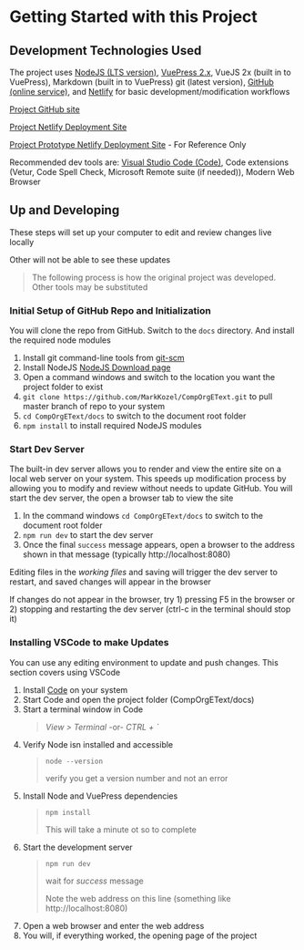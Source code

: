 # Getting Started with this Project

## Development Technologies Used

The project uses [NodeJS (LTS version)](https://nodejs.org/en/download/), [VuePress 2.x](https://vuepress.vuejs.org/guide/getting-started.html), VueJS 2x (built in to VuePress), Markdown (built in to VuePress) git (latest version), [GitHub (online service)](https://github.com/), and [Netlify](https://www.netlify.com/) for basic development/modification workflows

[Project GitHub site](https://github.com/MarkKozel/Comp142-EText)

[Project Netlify Deployment Site](https://cs131.netlify.app/)

[Project Prototype Netlify Deployment Site](https://cs-131.netlify.app) - For Reference Only

Recommended dev tools are: [Visual Studio Code (Code)](https://code.visualstudio.com), Code extensions (Vetur, Code Spell Check, Microsoft Remote suite (if needed)), Modern Web Browser

## Up and Developing

These steps will set up your computer to edit and review changes live locally

Other will not be able to see these updates

> The following process is how the original project was developed. Other tools may be substituted

### Initial Setup of GitHub Repo and Initialization
You will clone the repo from GitHub. Switch to the ```docs``` directory. And install the required node modules
1. Install git command-line tools from [git-scm](https://git-scm.com/book/en/v2/Getting-Started-Installing-Git)
1. Install NodeJS [NodeJS Download page](https://nodejs.org/en/download/)
1. Open a command windows and switch to the location you want the project folder to exist
1. ```git clone https://github.com/MarkKozel/CompOrgEText.git``` to pull master branch of repo to your system
1. ```cd CompOrgEText/docs``` to switch to the document root folder
1. ```npm install``` to install required NodeJS modules

### Start Dev Server
The built-in dev server allows you to render and view the entire site on a local web server on your system. This speeds up modification process by allowing you to modify and review without needs to update GitHub. You will start the dev server, the open a browser tab to view the site

1. In the command windows ```cd CompOrgEText/docs``` to switch to the document root folder
1. ```npm run dev``` to start the dev server
1. Once the final ```success``` message appears, open a browser to the address shown in that message (typically http://localhost:8080)

Editing files in the *working files* and saving will trigger the dev server to restart, and saved changes will appear in the browser

If changes do not appear in the browser, try 1) pressing F5 in the browser or 2) stopping and restarting the dev server (ctrl-c in the terminal should stop it)

### Installing VSCode to make Updates
You can use any editing environment to update and push changes. This section covers using VSCode

1. Install [Code](https://code.visualstudio.com/Download) on your system
1. Start Code and open the project folder (CompOrgEText/docs)
1. Start a terminal window in Code
    > *View > Terminal* -or- *CTRL + `*
1. Verify Node isn installed and accessible
    > ```node --version```
    >
    > verify you get a version number and not an error
1. Install Node and VuePress dependencies
    > ```npm install```
    >
    >This will take a minute ot so to complete
1. Start the development server
    > ```npm run dev```
    >
    >wait for *success* message
    >
    >Note the web address on this line (something like http://localhost:8080)
1. Open a web browser and enter the web address
1. You will, if everything worked, the opening page of the project
